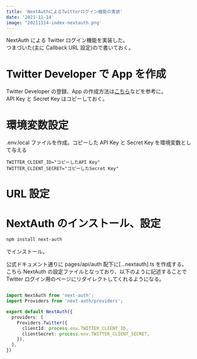 ```yaml
---
title: 'NextAuthによるTwitterログイン機能の実装'
date: '2021-11-14'
image: '20211114-index-nextauth.png'
---
```


NextAuth による Twitter ログイン機能を実装した。  
つまづいた(主に Callback URL 設定)ので書いておく。

# Twitter Developer で App を作成

Twitter Developer の登録、App の作成方法は[こちら](https://www.itti.jp/web-direction/how-to-apply-for-twitter-api/)などを参考に。  
API Key と Secret Key はコピーしておく。

# 環境変数設定

.env.local ファイルを作成。コピーした API Key と Secret Key を環境変数として与える

```
TWITTER_CLIENT_ID="コピーしたAPI Key"
TWITTER_CLIENT_SECRET="コピーしたSecret Key"
```

# URL 設定

# NextAuth のインストール、設定

```bash
npm install next-auth
```

でインストール。

公式ドキュメント通りに pages/api/auth 配下に[...nextauth].ts を作成する。  
こちら NextAuth の設定ファイルとなっており、以下のように記述することで Twitter ログイン用のページにリダイレクトしてくれるようになる。

```ts:pages/api/auth/[...nextauth].ts

import NextAuth from 'next-auth';
import Providers from 'next-auth/providers';

export default NextAuth({
  providers: [
    Providers.Twitter({
      clientId: process.env.TWITTER_CLIENT_ID,
      clientSecret: process.env.TWITTER_CLIENT_SECRET,
    }),
  ],
})

```
